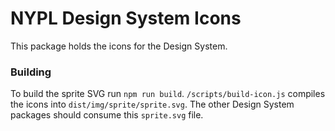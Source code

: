 # NYPL Design System Icons

This package holds the icons for the Design System.  

### Building
To build the sprite SVG run `npm run build`. `/scripts/build-icon.js` compiles the icons into `dist/img/sprite/sprite.svg`. 
The other Design System packages should consume this `sprite.svg` file.
